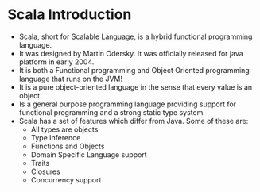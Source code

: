 # Scala Introduction
* Scala, short for Scalable Language, is a hybrid functional programming language.
* It was designed by Martin Odersky. It was officially released for java platform in early 2004.
* It is both a Functional programming and Object Oriented programming language that runs on the JVM! 
* It is a pure object-oriented language in the sense that every value is an object.
* Is a general purpose programming language providing support for functional programming and a strong static type system.  
* Scala has a set of features which differ from Java. Some of these are: 
  - All types are objects  
  - Type Inference  
  - Functions and Objects 
  - Domain Specific Language support  
  - Traits 
  - Closures  
  - Concurrency support 
